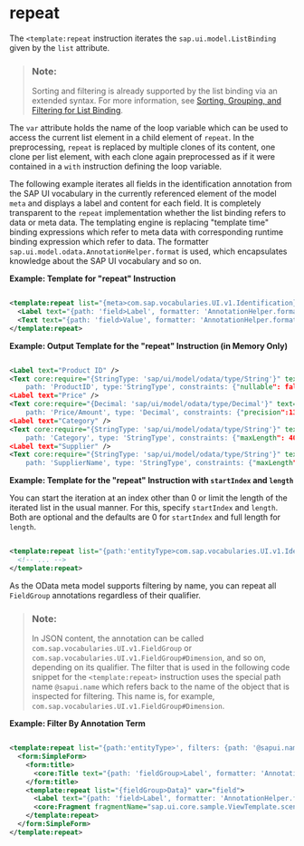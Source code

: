 <!-- loio512e545ba66f4214ba0de1eb56f319e1 -->

# repeat

The `<template:repeat` instruction iterates the `sap.ui.model.ListBinding` given by the `list` attribute.

> ### Note:  
> Sorting and filtering is already supported by the list binding via an extended syntax. For more information, see [Sorting, Grouping, and Filtering for List Binding](sorting-grouping-and-filtering-for-list-binding-ec79a5d.md).

The `var` attribute holds the name of the loop variable which can be used to access the current list element in a child element of `repeat`. In the preprocessing, `repeat` is replaced by multiple clones of its content, one clone per list element, with each clone again preprocessed as if it were contained in a `with` instruction defining the loop variable.

The following example iterates all fields in the identification annotation from the SAP UI vocabulary in the currently referenced element of the model `meta` and displays a label and content for each field. It is completely transparent to the `repeat` implementation whether the list binding refers to data or meta data. The templating engine is replacing "template time" binding expressions which refer to meta data with corresponding runtime binding expression which refer to data. The formatter `sap.ui.model.odata.AnnotationHelper.format` is used, which encapsulates knowledge about the SAP UI vocabulary and so on.

**Example: Template for "repeat" Instruction**

```xml

<template:repeat list="{meta>com.sap.vocabularies.UI.v1.Identification}" var="field">
  <Label text="{path: 'field>Label', formatter: 'AnnotationHelper.format'}" />
  <Text text="{path: 'field>Value', formatter: 'AnnotationHelper.format'}" />
</template:repeat>
```

**Example: Output Template for the "repeat" Instruction \(in Memory Only\)**

```xml

<Label text="Product ID" />
<Text core:require="{StringType: 'sap/ui/model/odata/type/String'}" text="{
    path: 'ProductID', type:'StringType', constraints: {"nullable": false, "maxLength": 10}}" />
<Label text="Price" />
<Text core:require="{Decimal: 'sap/ui/model/odata/type/Decimal'}" text="{
    path: 'Price/Amount', type: 'Decimal', constraints: {"precision":13, "scale":3}}" />
<Label text="Category" />
<Text core:require="{StringType: 'sap/ui/model/odata/type/String'}" text="{
    path: 'Category', type: 'StringType', constraints: {"maxLength": 40}}" />
<Label text="Supplier" />
<Text core:require="{StringType: 'sap/ui/model/odata/type/String'}" text="{
    path: 'SupplierName', type: 'StringType', constraints: {"maxLength": 80}}" />
```

**Example: Template for the "repeat" Instruction with `startIndex` and `length`**

You can start the iteration at an index other than 0 or limit the length of the iterated list in the usual manner. For this, specify `startIndex` and `length`. Both are optional and the defaults are 0 for `startIndex` and full length for `length`.

```xml

<template:repeat list="{path:'entityType>com.sap.vocabularies.UI.v1.Identification',startIndex:1,length:3}" var="field">
  <!-- ... -->
</template:repeat>
```

As the OData meta model supports filtering by name, you can repeat all `FieldGroup` annotations regardless of their qualifier.

> ### Note:  
> In JSON content, the annotation can be called `com.sap.vocabularies.UI.v1.FieldGroup` or `com.sap.vocabularies.UI.v1.FieldGroup#Dimension`, and so on, depending on its qualifier. The filter that is used in the following code snippet for the `<template:repeat>` instruction uses the special path name `@sapui.name` which refers back to the name of the object that is inspected for filtering. This name is, for example, `com.sap.vocabularies.UI.v1.FieldGroup#Dimension`.

**Example: Filter By Annotation Term**

```xml

<template:repeat list="{path:'entityType>', filters: {path: '@sapui.name', operator: 'StartsWith', value1: 'com.sap.vocabularies.UI.v1.FieldGroup'}}" var="fieldGroup">
  <form:SimpleForm>
    <form:title>
      <core:Title text="{path: 'fieldGroup>Label', formatter: 'AnnotationHelper.format'}"/>
    </form:title>
    <template:repeat list="{fieldGroup>Data}" var="field">
      <Label text="{path: 'field>Label', formatter: 'AnnotationHelper.format'}"/>
      <core:Fragment fragmentName="sap.ui.core.sample.ViewTemplate.scenario.Field" type="XML"/>
    </template:repeat>
  </form:SimpleForm>
</template:repeat>
```

